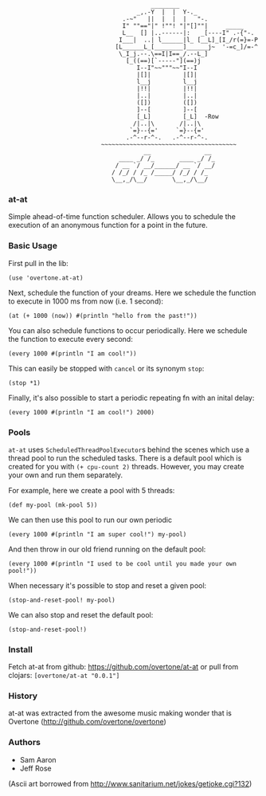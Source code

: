                                             ________
                                        _,.-Y  |  |  Y-._
                                    .-~"   ||  |  |  |   "-.
                                    I" ""=="|" !""! "|"[]""|     _____
                                    L__  [] |..------|:   _[----I" .-{"-.
                                   I___|  ..| l______|l_ [__L]_[I_/r(=}=-P
                                  [L______L_[________]______j~  '-=c_]/=-^
                                   \_I_j.--.\==I|I==_/.--L_]
                                     [_((==)[`-----"](==)j
                                        I--I"~~"""~~"I--I
                                        |[]|         |[]|
                                        l__j         l__j
                                        |!!|         |!!|
                                        |..|         |..|
                                        ([])         ([])
                                        ]--[         ]--[
                                        [_L]         [_L]  -Row
                                       /|..|\       /|..|\
                                      `=}--{='     `=}--{='
                                     .-^--r-^-.   .-^--r-^-.
                              ~~~~~~~~~~~~~~~~~~~~~~~~~~~~~~~~~~~~~~
                                          __               __
                                   ____ _/ /_       ____ _/ /_
                                  / __ `/ __/______/ __ `/ __/
                                 / /_/ / /_ /_____/ /_/ / /_
                                 \__,_/\__/       \__,_/\__/



### at-at

Simple ahead-of-time function scheduler. Allows you to schedule the execution of an anonymous function for a point in the future.

### Basic Usage

First pull in the lib:

    (use 'overtone.at-at)

Next, schedule the function of your dreams. Here we schedule the function to execute in 1000 ms from now (i.e. 1 second):

    (at (+ 1000 (now)) #(println "hello from the past!"))

You can also schedule functions to occur periodically. Here we schedule the function to execute every second:

    (every 1000 #(println "I am cool!"))

This can easily be stopped with `cancel` or its synonym `stop`:

    (stop *1)

Finally, it's also possible to start a periodic repeating fn with an inital delay:

    (every 1000 #(println "I am cool!") 2000)


### Pools

`at-at` uses `ScheduledThreadPoolExecutor`s behind the scenes which use a thread pool to run the scheduled tasks. There is a default pool which is created for you with `(+ cpu-count 2)` threads. However, you may create your own and run them separately.

For example, here we create a pool with 5 threads:

    (def my-pool (mk-pool 5))

We can then use this pool to run our own periodic

    (every 1000 #(println "I am super cool!") my-pool)

And then throw in our old friend running on the default pool:

    (every 1000 #(println "I used to be cool until you made your own pool!"))

When necessary it's possible to stop and reset a given pool:

    (stop-and-reset-pool! my-pool)

We can also stop and reset the default pool:

    (stop-and-reset-pool!)

### Install

Fetch at-at from github: https://github.com/overtone/at-at or pull from clojars: `[overtone/at-at "0.0.1"]`

### History

at-at was extracted from the awesome music making wonder that is Overtone (http://github.com/overtone/overtone)


### Authors

* Sam Aaron
* Jeff Rose


(Ascii art borrowed from http://www.sanitarium.net/jokes/getjoke.cgi?132)
